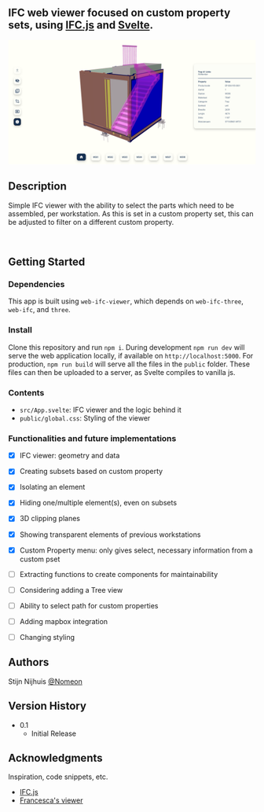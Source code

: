 ## IFC web viewer focused on custom property sets, using [IFC.js](https://ifcjs.github.io/info/) and [Svelte](https://svelte.dev/).

<img src="banner.png">

## Description
Simple IFC viewer with the ability to select the parts which need to be assembled, per workstation. As this is set in a custom property set, this can be adjusted to filter on a different custom property.

<br>

## Getting Started

### Dependencies

This app is built using `web-ifc-viewer`, which depends on `web-ifc-three`, `web-ifc`, and `three`.

### Install

Clone this repository and run `npm i`. During development `npm run dev` will serve the web application locally, if available on `http://localhost:5000`. For production, `npm run build` will serve all the files in the `public` folder. These files can then be uploaded to a server, as Svelte compiles to vanilla js.

### Contents

- `src/App.svelte`: IFC viewer and the logic behind it
- `public/global.css`: Styling of the viewer

### Functionalities and future implementations

- [x] IFC viewer: geometry and data
- [x] Creating subsets based on custom property
- [x] Isolating an element
- [x] Hiding one/multiple element(s), even on subsets
- [x] 3D clipping planes
- [x] Showing transparent elements of previous workstations
- [x] Custom Property menu: only gives select, necessary information from a custom pset

- [ ] Extracting functions to create components for maintainability
- [ ] Considering adding a Tree view
- [ ] Ability to select path for custom properties
- [ ] Adding mapbox integration
- [ ] Changing styling

## Authors

Stijn Nijhuis
[@Nomeon](https://www.linkedin.com/in/stijn-nijhuis-56593524a/)

## Version History

- 0.1
  - Initial Release

## Acknowledgments

Inspiration, code snippets, etc.

- [IFC.js](https://ifcjs.github.io/info/)
- [Francesca's viewer](https://github.com/duffra/BIMexp_o)
